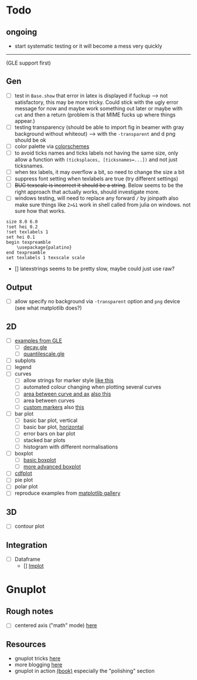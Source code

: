 # Todo

## ongoing

* start systematic testing or it will become a mess very quickly

--------

(GLE support first)

## Gen

* [ ] test in `Base.show` that error in latex is displayed if fuckup --> not satisfactory, this may be more tricky. Could stick with the ugly error message for now and maybe work something out later or maybe with `cat` and then a return (problem is that MIME fucks up where things appear.)
* [ ] testing transparency (should be able to import fig in beamer with gray background without whiteout) --> with the `-transparent` and d png should be ok
* [ ] color palette via [colorschemes](https://github.com/JuliaGraphics/ColorSchemes.jl)
* [ ] to avoid ticks names and ticks labels not having the same size, only allow a function with `(ticksplaces, [ticksnames=...])` and not just ticksnames.
* [ ] when tex labels, it may overflow a bit, so need to change the size a bit
* [ ] suppress font setting when texlabels are true (try different settings)
* [ ] ~~BUG texscale is incorrect it should be a string~~. Below seems to be the right approach that actually works, should investigate more.
* [ ] windows testing, will need to replace any forward `/` by joinpath also make sure things like `2>&1` work in shell called from julia on windows. not sure how that works.

```
size 8.0 6.0
!set hei 0.2
!set texlabels 1
set hei 0.1
begin texpreamble
    \usepackage{palatino}
end texpreamble
set texlabels 1 texscale scale
```

* [] latexstrings seems to be pretty slow, maybe could just use raw?

## Output

* [ ] allow specify no background via `-transparent` option and `png` device (see what matplotlib does?)

## 2D

* [ ] [examples from GLE](http://glx.sourceforge.net/examples/2dplots/index.html)
    * [ ] [decay.gle](http://glx.sourceforge.net/examples/2dplots/decay.html)
    * [ ] [quantilescale.gle](http://glx.sourceforge.net/examples/2dplots/quantilescale.html)
* [ ] subplots
* [ ] legend
* [ ] curves
    * [ ] allow strings for marker style [like this](https://matplotlib.org/examples/lines_bars_and_markers/line_styles_reference.html)
    * [ ] automated colour changing when plotting several curves
    * [ ] [area between curve and ax](https://matplotlib.org/examples/lines_bars_and_markers/fill_demo.html) [also this](https://matplotlib.org/examples/lines_bars_and_markers/fill_demo_features.html)
    * [ ] area between curves
    * [ ] [custom markers](https://matplotlib.org/examples/lines_bars_and_markers/line_demo_dash_control.html) also [this](https://matplotlib.org/examples/lines_bars_and_markers/linestyles.html)
* [ ] bar plot
    * [ ] basic bar plot, vertical
    * [ ] basic bar plot, [horizontal](https://matplotlib.org/examples/lines_bars_and_markers/barh_demo.html)
    * [ ] error bars on bar plot
    * [ ] stacked bar plots
    * [ ] histogram with different normalisations
* [ ] boxplot
    * [ ] [basic boxplot](https://matplotlib.org/examples/statistics/boxplot_color_demo.html)
    * [ ] [more advanced boxplot](https://matplotlib.org/examples/statistics/boxplot_demo.html)
* [ ] [cdfplot](https://matplotlib.org/examples/statistics/histogram_demo_cumulative.html)
* [ ] pie plot
* [ ] polar plot
* [ ] reproduce examples from [matplotlib gallery](https://matplotlib.org/gallery.html)

## 3D

* [ ] contour plot

## Integration

* [ ] Dataframe
    * [] [lmplot](https://seaborn.pydata.org/examples/anscombes_quartet.html)


# Gnuplot

## Rough notes

* [ ] centered axis ("math" mode) [here](https://stackoverflow.com/questions/12749661/how-to-move-axes-to-center-of-chart)

## Resources

* gnuplot tricks [here](http://gnuplot-tricks.blogspot.com/)
* more blogging [here](http://gnuplot-surprising.blogspot.com/)
* gnuplot in action [(book)](http://www-bs2.informatik.uni-tuebingen.de/services/nilse/books/GnuplotinAction.pdf) especially the "polishing" section
